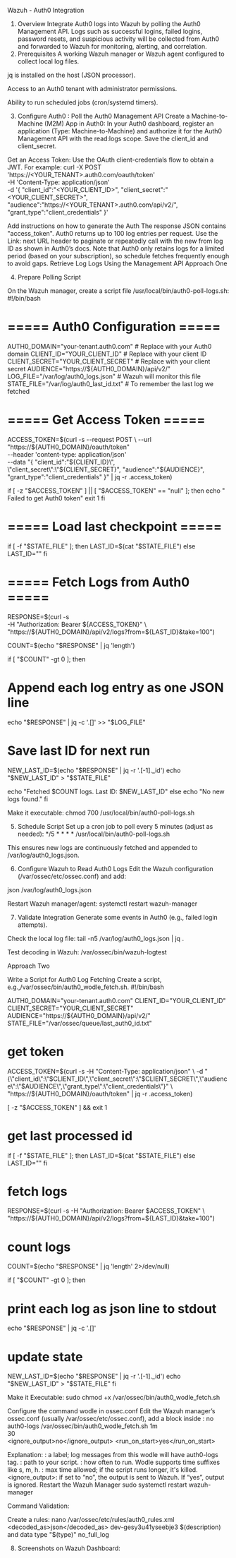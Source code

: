 Wazuh - Auth0 Integration

1. Overview
Integrate Auth0 logs into Wazuh by polling the Auth0 Management API. Logs such as successful logins, failed logins, password resets, and suspicious activity will be collected from Auth0 and forwarded to Wazuh for monitoring, alerting, and correlation.
2. Prerequisites
A working Wazuh manager or Wazuh agent configured to collect local log files.


jq is installed on the host (JSON processor).


Access to an Auth0 tenant with administrator permissions.


Ability to run scheduled jobs (cron/systemd timers).

3. Configure Auth0 : Poll the Auth0 Management API Create a Machine-to-Machine (M2M) App in Auth0: In your Auth0 dashboard, register an application (Type: Machine-to-Machine) and authorize it for the Auth0 Management API with the read:logs scope. Save the client_id and client_secret.


Get an Access Token: Use the OAuth client-credentials flow to obtain a JWT. For example:
curl -X POST 'https://<YOUR_TENANT>.auth0.com/oauth/token' \
-H 'Content-Type: application/json' \
-d '{
"client_id":"<YOUR_CLIENT_ID>",
"client_secret":"<YOUR_CLIENT_SECRET>",
"audience":"https://<YOUR_TENANT>.auth0.com/api/v2/",
"grant_type":"client_credentials"
}'


Add instructions on how to generate the Auth
The response JSON contains "access_token".
Auth0 returns up to 100 log entries per request. Use the Link: next URL header to paginate or repeatedly call with the new from log ID as shown in Auth0’s docs. Note that Auth0 only retains logs for a limited period (based on your subscription), so schedule fetches frequently enough to avoid gaps.
Retrieve Log Logs Using the Management API 
Approach One

4. Prepare Polling Script

On the Wazuh manager, create a script file /usr/local/bin/auth0-poll-logs.sh:
#!/bin/bash

# ===== Auth0 Configuration =====
AUTH0_DOMAIN="your-tenant.auth0.com"    # Replace with your Auth0 domain
CLIENT_ID="YOUR_CLIENT_ID"              # Replace with your client ID
CLIENT_SECRET="YOUR_CLIENT_SECRET"      # Replace with your client secret
AUDIENCE="https://${AUTH0_DOMAIN}/api/v2/"
LOG_FILE="/var/log/auth0_logs.json"     # Wazuh will monitor this file
STATE_FILE="/var/log/auth0_last_id.txt" # To remember the last log we fetched

# ===== Get Access Token =====
ACCESS_TOKEN=$(curl -s --request POST \
  --url "https://${AUTH0_DOMAIN}/oauth/token" \
  --header 'content-type: application/json' \
  --data "{
    \"client_id\":\"${CLIENT_ID}\",
    \"client_secret\":\"${CLIENT_SECRET}\",
    \"audience\":\"${AUDIENCE}\",
    \"grant_type\":\"client_credentials\"
  }" | jq -r .access_token)

if [ -z "$ACCESS_TOKEN" ] || [ "$ACCESS_TOKEN" == "null" ]; then
  echo " Failed to get Auth0 token"
  exit 1
fi

# ===== Load last checkpoint =====
if [ -f "$STATE_FILE" ]; then
  LAST_ID=$(cat "$STATE_FILE")
else
  LAST_ID=""
fi

# ===== Fetch Logs from Auth0 =====
RESPONSE=$(curl -s \
  -H "Authorization: Bearer ${ACCESS_TOKEN}" \
  "https://${AUTH0_DOMAIN}/api/v2/logs?from=${LAST_ID}&take=100")

COUNT=$(echo "$RESPONSE" | jq 'length')

if [ "$COUNT" -gt 0 ]; then
  # Append each log entry as one JSON line
  echo "$RESPONSE" | jq -c '.[]' >> "$LOG_FILE"

  # Save last ID for next run
  NEW_LAST_ID=$(echo "$RESPONSE" | jq -r '.[-1]._id')
  echo "$NEW_LAST_ID" > "$STATE_FILE"

  echo "Fetched $COUNT logs. Last ID: $NEW_LAST_ID"
else
  echo "No new logs found."
fi


Make it executable:
chmod 700 /usr/local/bin/auth0-poll-logs.sh


5. Schedule Script
Set up a cron job to poll every 5 minutes (adjust as needed):
*/5 * * * * /usr/local/bin/auth0-poll-logs.sh


This ensures new logs are continuously fetched and appended to /var/log/auth0_logs.json.

6. Configure Wazuh to Read Auth0 Logs
Edit the Wazuh configuration (/var/ossec/etc/ossec.conf) and add:
<localfile>
  <log_format>json</log_format>
  <location>/var/log/auth0_logs.json</location>
</localfile>


Restart Wazuh manager/agent:
systemctl restart wazuh-manager


7. Validate Integration
Generate some events in Auth0 (e.g., failed login attempts).


Check the local log file:
tail -n5 /var/log/auth0_logs.json | jq .

Test decoding in Wazuh: /var/ossec/bin/wazuh-logtest



Approach Two

Write a Script for Auth0 Log Fetching
Create a script, e.g.,/var/ossec/bin/auth0_wodle_fetch.sh.
#!/bin/bash

AUTH0_DOMAIN="your-tenant.auth0.com"
CLIENT_ID="YOUR_CLIENT_ID"
CLIENT_SECRET="YOUR_CLIENT_SECRET"
AUDIENCE="https://${AUTH0_DOMAIN}/api/v2/"
STATE_FILE="/var/ossec/queue/last_auth0_id.txt"

# get token
ACCESS_TOKEN=$(curl -s -H "Content-Type: application/json" \
  -d "{\"client_id\":\"$CLIENT_ID\",\"client_secret\":\"$CLIENT_SECRET\",\"audience\":\"$AUDIENCE\",\"grant_type\":\"client_credentials\"}" \
  "https://${AUTH0_DOMAIN}/oauth/token" | jq -r .access_token)

[ -z "$ACCESS_TOKEN" ] && exit 1

# get last processed id
if [ -f "$STATE_FILE" ]; then
  LAST_ID=$(cat "$STATE_FILE")
else
  LAST_ID=""
fi

# fetch logs
RESPONSE=$(curl -s -H "Authorization: Bearer $ACCESS_TOKEN" \
  "https://${AUTH0_DOMAIN}/api/v2/logs?from=${LAST_ID}&take=100")

# count logs
COUNT=$(echo "$RESPONSE" | jq 'length' 2>/dev/null)

if [ "$COUNT" -gt 0 ]; then
  # print each log as json line to stdout
  echo "$RESPONSE" | jq -c '.[]'

  # update state
  NEW_LAST_ID=$(echo "$RESPONSE" | jq -r '.[-1]._id')
  echo "$NEW_LAST_ID" > "$STATE_FILE"
fi

Make it Executable:
sudo chmod +x /var/ossec/bin/auth0_wodle_fetch.sh

Configure the command wodle in ossec.conf
Edit the Wazuh manager’s ossec.conf (usually /var/ossec/etc/ossec.conf), add a block inside <wodle>:
<wodle name="command">
  <disabled>no</disabled>
  <tag>auth0-logs</tag>
  <command>/var/ossec/bin/auth0_wodle_fetch.sh</command>
  <interval>1m</interval>     
  <timeout>30</timeout>        
  <ignore_output>no</ignore_output>
  <run_on_start>yes</run_on_start> 
</wodle>

Explanation:
<tag>: a label; log messages from this wodle will have auth0-logs tag.
<command>: path to your script.
<interval>: how often to run. Wodle supports time suffixes like s, m, h. 
<timeout>: max time allowed; if the script runs longer, it's killed. 
<ignore_output>: if set to “no”, the output is sent to Wazuh. If “yes”, output is ignored. 
Restart the Wazuh Manager
sudo systemctl restart wazuh-manager

Command Validation:


Create a rules: nano /var/ossec/etc/rules/auth0_rules.xml
<group name="auth0">
  <rule id="100765" level="5">
    <decoded_as>json</decoded_as>
    <field name="tenant_name">dev-gesy3u41yseebje3</field>
    <description>$(description) and data type "$(type)"</description>
    <options>no_full_log</options>
  </rule>
</group>




8. Screenshots on Wazuh Dashboard:



